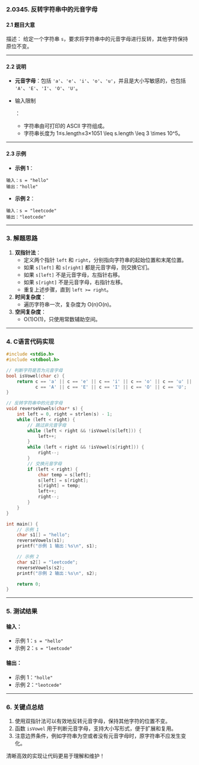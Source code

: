 ### **2.0345. 反转字符串中的元音字母**

#### **2.1 题目大意**

描述：
 给定一个字符串 `s`，要求将字符串中的元音字母进行反转，其他字符保持原位不变。

------

#### **2.2 说明**

- **元音字母**：包括 `'a'`、`'e'`、`'i'`、`'o'`、`'u'`，并且是大小写敏感的，也包括 `'A'`、`'E'`、`'I'`、`'O'`、`'U'`。

- 输入限制

  ：

  - 字符串由可打印的 ASCII 字符组成。
  - 字符串长度为 1≤s.length≤3×1051 \leq s.length \leq 3 \times 10^5。

------

#### **2.3 示例**

- **示例 1**：

```text
输入：s = "hello"
输出："holle"
```

- **示例 2**：

```text
输入：s = "leetcode"
输出："leotcede"
```

------

### **3. 解题思路**

1. **双指针法**：
   - 定义两个指针 `left` 和 `right`，分别指向字符串的起始位置和末尾位置。
   - 如果 `s[left]` 和 `s[right]` 都是元音字母，则交换它们。
   - 如果 `s[left]` 不是元音字母，左指针右移。
   - 如果 `s[right]` 不是元音字母，右指针左移。
   - 重复上述步骤，直到 `left >= right`。
2. **时间复杂度**：
   - 遍历字符串一次，复杂度为 O(n)O(n)。
3. **空间复杂度**：
   - O(1)O(1)，只使用常数辅助空间。

------

### **4. C语言代码实现**

```c
#include <stdio.h>
#include <stdbool.h>

// 判断字符是否为元音字母
bool isVowel(char c) {
    return c == 'a' || c == 'e' || c == 'i' || c == 'o' || c == 'u' ||
           c == 'A' || c == 'E' || c == 'I' || c == 'O' || c == 'U';
}

// 反转字符串中的元音字母
void reverseVowels(char* s) {
    int left = 0, right = strlen(s) - 1;
    while (left < right) {
        // 跳过非元音字母
        while (left < right && !isVowel(s[left])) {
            left++;
        }
        while (left < right && !isVowel(s[right])) {
            right--;
        }
        // 交换元音字母
        if (left < right) {
            char temp = s[left];
            s[left] = s[right];
            s[right] = temp;
            left++;
            right--;
        }
    }
}

int main() {
    // 示例 1
    char s1[] = "hello";
    reverseVowels(s1);
    printf("示例 1 输出：%s\n", s1);

    // 示例 2
    char s2[] = "leetcode";
    reverseVowels(s2);
    printf("示例 2 输出：%s\n", s2);

    return 0;
}
```

------

### **5. 测试结果**

#### **输入**：

- 示例 1：`s = "hello"`
- 示例 2：`s = "leetcode"`

#### **输出**：

- 示例 1：`"holle"`
- 示例 2：`"leotcede"`

------

### **6. 关键点总结**

1. 使用双指针法可以有效地反转元音字母，保持其他字符的位置不变。
2. 函数 `isVowel` 用于判断元音字母，支持大小写形式，便于扩展和复用。
3. 注意边界条件，例如字符串为空或者没有元音字母时，原字符串不应发生变化。

清晰高效的实现让代码更易于理解和维护！